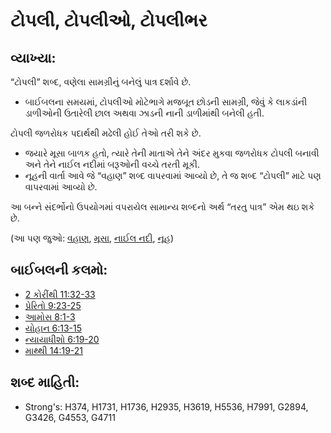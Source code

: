 # ટોપલી, ટોપલીઓ, ટોપલીભર 

## વ્યાખ્યા: 

“ટોપલી” શબ્દ, વણેલા સામગ્રીનું બનેલું પાત્ર દર્શાવે છે.

* બાઈબલના સમયમાં, ટોપલીઓ મોટેભાગે મજબૂત છોડની સામગ્રી, જેવું કે લાકડાંની ડાળીઓની ઉતારેલી છાલ અથવા ઝાડની નાની ડાળીમાંથી બનેલી હતી.

ટોપલી જળરોધક પદાર્થથી મઢેલી હોઈ તેઓ તરી શકે છે.

* જયારે મૂસા બાળક હતો, ત્યારે તેની માતાએ તેને અંદર મુકવા જળરોધક ટોપલી બનાવી અને તેને નાઈલ નદીમાં બરૂઓની વચ્ચે તરતી મૂકી.
* નૂહની વાર્તા આવે જે “વહાણ” શબ્દ વાપરવામાં આવ્યો છે, તે જ શબ્દ “ટોપલી” માટે પણ વાપરવામાં આવ્યો છે.

આ બન્ને સંદર્ભોનો ઉપયોગમાં વપરાયેલ સામાન્ય શબ્દનો અર્થ “તરતુ પાત્ર” એમ થઇ શકે છે.

(આ પણ જુઓ: [વહાણ](../kt/ark.md), [મૂસા](../names/moses.md), [નાઈલ નદી](../names/nileriver.md), [નૂહ](../names/noah.md))

## બાઈબલની કલમો: 

* [2 કોરીંથી 11:32-33](rc://gu/tn/help/2co/11/32)
* [પ્રેરિતો 9:23-25](rc://gu/tn/help/act/09/23)
* [આમોસ 8:1-3](rc://gu/tn/help/amo/08/01)
* [યોહાન 6:13-15](rc://gu/tn/help/jhn/06/13)
* [ન્યાયાધીશો 6:19-20](rc://gu/tn/help/jdg/06/19)
* [માથ્થી 14:19-21](rc://gu/tn/help/mat/14/19)

## શબ્દ માહિતી: 

* Strong's: H374, H1731, H1736, H2935, H3619, H5536, H7991, G2894, G3426, G4553, G4711
